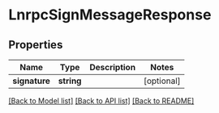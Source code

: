 # LnrpcSignMessageResponse

## Properties
Name | Type | Description | Notes
------------ | ------------- | ------------- | -------------
**signature** | **string** |  | [optional] 

[[Back to Model list]](../README.md#documentation-for-models) [[Back to API list]](../README.md#documentation-for-api-endpoints) [[Back to README]](../README.md)


